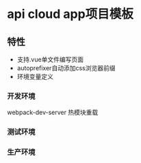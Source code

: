 # api cloud app项目模板
## 特性
* 支持.vue单文件编写页面
* autoprefixer自动添加css浏览器前缀
* 环境变量定义
### 开发环境
webpack-dev-server 热模块重载
### 测试环境
### 生产环境 